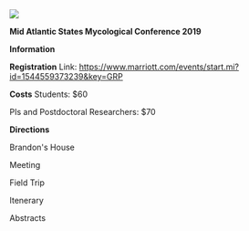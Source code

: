 <img src= [https://github.com/KivlinLab/MASMC2019/commit/686f5e9e643afc75a31c2ed568304c79718ae637#diff-0372e6ad1baf7f703c1db99b5d917019]]>


**Mid Atlantic States Mycological Conference 2019** 

**Information**



**Registration**
Link: https://www.marriott.com/events/start.mi?id=1544559373239&key=GRP

**Costs**
Students: $60

PIs and Postdoctoral Researchers: $70


**Directions**

Brandon's House


Meeting



Field Trip


Itenerary


Abstracts
